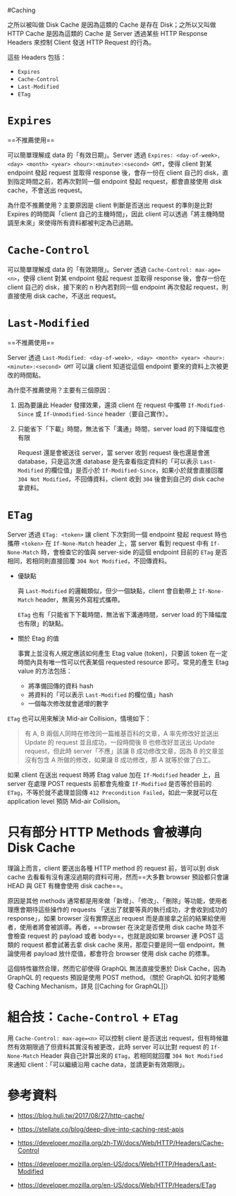 #Caching

之所以被叫做 Disk Cache 是因為這類的 Cache 是存在 Disk；之所以又叫做 HTTP Cache 是因為這類的 Cache 是 Server 透過某些 HTTP Response Headers 來控制 Client 發送 HTTP Request 的行為。

這些 Headers 包括：

- `Expires`
- `Cache-Control`
- `Last-Modified`
- `ETag`

# `Expires`

==不推薦使用==

可以簡單理解成 data 的「有效日期」。Server 透過 `Expires: <day-of-week>, <day> <month> <year> <hour>:<minute>:<second> GMT`，使得 client 對某 endpoint 發起 request 並取得 response 後，會存一份在 client 自己的 disk，直到指定時間之前，若再次對同一個 endpoint 發起 request，都會直接使用 disk cache，不會送出 request。

為什麼不推薦使用？主要原因是 client 判斷是否送出 request 的準則是比對 Expires 的時間與「client 自己的主機時間」，因此 client 可以透過「將主機時間調至未來」來使得所有資料都被判定為已過期。

# `Cache-Control`

可以簡單理解成 data 的「有效期限」。Server 透過 `Cache-Control: max-age=<n>`，使得 client 對某 endpoint 發起 request 並取得 response 後，會存一份在 client 自己的 disk，接下來的 n 秒內若對同一個 endpoint 再次發起 request，則直接使用 disk cache，不送出 request。

# `Last-Modified`

==不推薦使用==

Server 透過 `Last-Modified: <day-of-week>, <day> <month> <year> <hour>:<minute>:<second> GMT` 可以讓 client 知道從這個 endpoint 要來的資料上次被更改的時間點。

為什麼不推薦使用？主要有三個原因：

1. 因為要讓此 Header 發揮效果，還須 client 在 request 中攜帶 `If-Modified-Since` 或 `If-Unmodified-Since` header（要自己實作）。

2. 只能省下「下載」時間，無法省下「溝通」時間，server load 的下降幅度也有限

	Request 還是會被送往 server，當 server 收到 request 後也還是會進 database，只是這次進 database 是先查看指定資料的「可以表示 `Last-Modified` 的欄位值」是否小於 `If-Modified-Since`，如果小於就會直接回覆 `304 Not Modified`，不回傳資料，client 收到 `304` 後會到自己的 disk cache 拿資料。

# `ETag`

Server 透過 `ETag: <token>` 讓 client 下次對同一個 endpoint 發起 request 時也攜帶 `<token>` 在 `If-None-Match` header 上，當 server 看到 request 中有 `If-None-Match` 時，會檢查它的值與 server-side 的這個 endpoint 目前的 `ETag` 是否相同，若相同則直接回覆 `304 Not Modified`，不回傳資料。

- 優缺點

	與 `Last-Modified` 的邏輯類似，但少一個缺點，client 會自動帶上 `If-None-Match` header，無需另外寫程式攜帶。

	`ETag` 也有「只能省下下載時間，無法省下溝通時間，server load 的下降幅度也有限」的缺點。

- 關於 Etag 的值

	事實上並沒有人規定應該如何產生 Etag value (token)，只要該 token 在一定時間內具有唯一性可以代表某個 requested resource 即可。常見的產生 Etag value 的方法包括：

	- 將準備回傳的資料 hash
	- 將資料的「可以表示 `Last-Modified` 的欄位值」hash
	- 一個每次修改就會遞增的數字

`ETag` 也可以用來解決 Mid-air Collision，情境如下：

>有 A, B 兩個人同時在修改同一篇維基百科的文章，A 率先修改好並送出 Update 的 request 並且成功，一段時間後 B 也修改好並送出 Update request，但此時 server「不應」該讓 B 成功修改文章，因為 B 的文章並沒有包含 A 所做的修改，如果讓 B 成功修改，那 A 就等於做了白工。

如果 client 在送出 request 時將 Etag value 加在 `If-Modified` header 上，且 server 在處理 POST requests 前都會先檢查 `If-Modified` 是否等於目前的 `ETag`，不等於就不處理並回傳 `412 Precondition Failed`，如此一來就可以在 application level 預防 Mid-air Collision。

# 只有部分 HTTP Methods 會被導向 Disk Cache

理論上而言，client 要送出各種 HTTP method 的 request 前，皆可以到 disk cache 去看看有沒有還沒過期的資料可用，然而==大多數 browser 預設都只會讓 HEAD 與 GET 有機會使用 disk cache==。

原因是其他 methods 通常都是用來做「新增」、「修改」、「刪除」等功能，使用者理應會期待這些操作的 requests 「送出了就要等真的執行成功，才會收到成功的 response」，如果 browser 沒有實際送出 request 而是直接拿之前的結果給使用者，使用者將會被誤導。再者，==browser 在決定是否使用 disk cache 時並不會檢查 request 的 payload 或者 body==，也就是說如果 browser 連 POST 這類的 request 都會試著去拿 disk cache 來用，那麼只要是同一個 endpoint，無論使用者 payload 放什麼值，都會符合 browser 使用 disk cache 的標準。

這個特性雖然合理，然而它卻使得 GraphQL 無法直接受惠於 Disk Cache，因為 GraphQL 的 requests 預設是使用 POST method。（關於 GraphQL 如何才能觸發 Caching Mechanism，詳見 [[Caching for GraphQL]]）

# 組合技：`Cache-Control` + `ETag`

用 `Cache-Control: max-age=<n>` 可以控制 client 是否送出 request，但有時候雖然有效期限過了但資料其實沒有被更改，此時 server 可以比對 request 的 `If-None-Match` Header 與自己計算出來的 `ETag`，若相同就回覆 `304 Not Modified` 來通知 client：「可以繼續沿用 cache data，並請更新有效期限」。

# 參考資料

- <https://blog.huli.tw/2017/08/27/http-cache/>

- <https://stellate.co/blog/deep-dive-into-caching-rest-apis>

- <https://developer.mozilla.org/zh-TW/docs/Web/HTTP/Headers/Cache-Control>

- <https://developer.mozilla.org/en-US/docs/Web/HTTP/Headers/Last-Modified>

- <https://developer.mozilla.org/en-US/docs/Web/HTTP/Headers/ETag>
